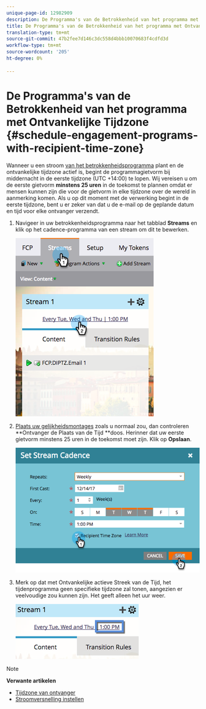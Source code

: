 ```yaml
---
unique-page-id: 12982909
description: De Programma's van de Betrokkenheid van het programma met Ontvangerstijd - Marketo DOS - de Documentatie van het Product
title: De Programma's van de Betrokkenheid van het programma met Ontvankelijke Tijdzone
translation-type: tm+mt
source-git-commit: 47b2fee7d146c3dc558d4bbb10070683f4cdfd3d
workflow-type: tm+mt
source-wordcount: '205'
ht-degree: 0%

---
```



# De Programma&#39;s van de Betrokkenheid van het programma met Ontvankelijke Tijdzone {#schedule-engagement-programs-with-recipient-time-zone}

Wanneer u een stroom [van het betrokkenheidsprogramma](https://docs.marketo.com/display/DOCS/Schedule+Engagement+Programs+for+Recipient+Time+Zones) plant en de ontvankelijke tijdzone actief is, begint de programmagietvorm bij middernacht in de eerste tijdzone (UTC +14:00) te lopen. Wij vereisen u om de eerste gietvorm **minstens 25 uren** in de toekomst te plannen omdat er mensen kunnen zijn die voor de gietvorm in elke tijdzone over de wereld in aanmerking komen. Als u op dit moment met de verwerking begint in de eerste tijdzone, bent u er zeker van dat u de e-mail op de geplande datum en tijd voor elke ontvanger verzendt.

1. Navigeer in uw betrokkenheidsprogramma naar het tabblad **Streams** en klik op het cadence-programma van een stream om dit te bewerken.

   ![](assets/image2017-12-5-13-3a36-3a21.png)

1. [Plaats uw gelijkheidsmontages](../../../../../product-docs/email-marketing/drip-nurturing/engagement-program-streams/set-stream-cadence.md) zoals u normaal zou, dan controleren **Ontvanger de Plaats van de Tijd **doos. Herinner dat uw eerste gietvorm minstens 25 uren in de toekomst moet zijn. Klik op **Opslaan**.

   ![](assets/image2017-12-5-13-3a50-3a32.png)

1. Merk op dat met Ontvankelijke actieve Streek van de Tijd, het tijdenprogramma geen specifieke tijdzone zal tonen, aangezien er veelvoudige zou kunnen zijn. Het geeft alleen het uur weer.

   ![](assets/image2017-12-5-13-3a56-3a21.png)

>[!NOTE]
>
>**Verwante artikelen**
>
>* [Tijdzone van ontvanger](../../../../../product-docs/email-marketing/email-programs/email-program-actions/scheduling-with-recipient-time-zone/understanding-recipient-time-zone.md)
>* [Stroomversnelling instellen](../../../../../product-docs/email-marketing/drip-nurturing/engagement-program-streams/set-stream-cadence.md)

>



